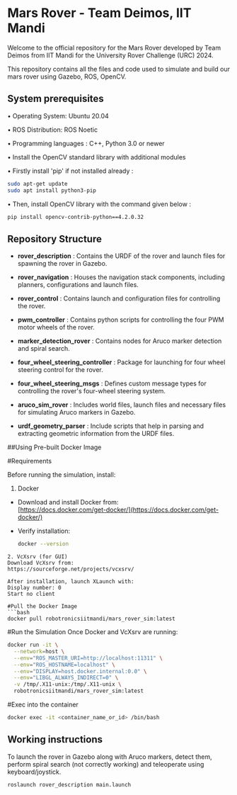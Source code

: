 # Mars Rover - Team Deimos, IIT Mandi


Welcome to the official repository for the Mars Rover developed by Team    Deimos from IIT Mandi for the University Rover Challenge (URC) 2024.

This repository contains all the files and code used to simulate and build our mars rover using Gazebo, ROS, OpenCV.



## System prerequisites


• Operating System: Ubuntu 20.04

• ROS Distribution: ROS Noetic

• Programming languages : C++, Python 3.0 or newer

• Install the OpenCV standard library with additional modules 

• Firstly install 'pip' if not installed already :

```bash
sudo apt-get update
sudo apt install python3-pip

```
• Then, install OpenCV library with the command given below : 

```bash
pip install opencv-contrib-python==4.2.0.32
```



## Repository Structure

- **rover_description** : Contains the URDF of the rover and launch files for spawning the rover in Gazebo.

- **rover_navigation** : Houses the navigation stack components, including planners, configurations and launch files.

- **rover_control** : Contains launch and configuration files for controlling the rover.

- **pwm_controller** : Contains python scripts for controlling the four PWM motor wheels of the rover.

- **marker_detection_rover** : Contains nodes for Aruco marker detection and spiral search.

- **four_wheel_steering_controller** : Package for launching for four wheel steering control for the rover.

- **four_wheel_steering_msgs** : Defines custom message types for controlling the rover's four-wheel steering system.

- **aruco_sim_rover** : Includes world files, launch files and necessary files for simulating Aruco markers in Gazebo.

- **urdf_geometry_parser** : Include scripts that help in parsing and extracting geometric information from the URDF files.

##Using Pre-built Docker Image

#Requirements

Before running the simulation, install:
1. Docker
- Download and install Docker from:  
  [https://docs.docker.com/get-docker/](https://docs.docker.com/get-docker/)

- Verify installation:
  ```bash
  docker --version
```
2. VcXsrv (for GUI)
Download VcXsrv from:
https://sourceforge.net/projects/vcxsrv/

After installation, launch XLaunch with:
Display number: 0
Start no client

#Pull the Docker Image
```bash
docker pull robotronicsiitmandi/mars_rover_sim:latest
```

#Run the Simulation
Once Docker and VcXsrv are running:
```bash
docker run -it \
  --network=host \
  --env="ROS_MASTER_URI=http://localhost:11311" \
  --env="ROS_HOSTNAME=localhost" \
  --env="DISPLAY=host.docker.internal:0.0" \
  --env="LIBGL_ALWAYS_INDIRECT=0" \
  -v /tmp/.X11-unix:/tmp/.X11-unix \
  robotronicsiitmandi/mars_rover_sim:latest
```

#Exec into the container
```bash
docker exec -it <container_name_or_id> /bin/bash
```

## Working instructions

To launch the rover in Gazebo along with Aruco markers, detect them, perform spiral search (not correctly working) and teleoperate using keyboard/joystick.

```bash
roslaunch rover_description main.launch
```

